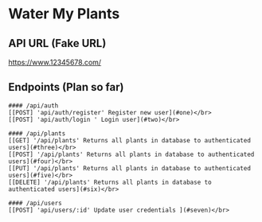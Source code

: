 # Water My Plants

## API URL (Fake URL)

https://www.12345678.com/

## Endpoints (Plan so far)
```
#### /api/auth
[[POST] 'api/auth/register' Register new user](#one)</br>
[[POST] 'api/auth/login ' Login user](#two)</br>
```
```
#### /api/plants
[[GET] '/api/plants' Returns all plants in database to authenticated users](#three)</br>
[[POST] '/api/plants' Returns all plants in database to authenticated users](#four)</br>
[[PUT] '/api/plants' Returns all plants in database to authenticated users](#five)</br>
[[DELETE] '/api/plants' Returns all plants in database to authenticated users](#six)</br>
```
```
#### /api/users
[[POST] 'api/users/:id' Update user credentials ](#seven)</br>
```
